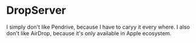 # DropServer
I simply don't like Pendrive, because I have to caryy it every where. I also don't like AirDrop, because it's only available in Apple ecosystem.
